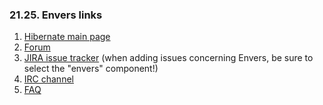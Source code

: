  ### 21.25. Envers links

1.  [Hibernate main page](http://hibernate.org)
2.  [Forum](http://community.jboss.org/en/envers?view=discussions)
3.  [JIRA issue tracker](https://hibernate.atlassian.net/) (when adding issues concerning Envers, be sure to select the "envers" component!)
4.  [IRC channel](irc://irc.freenode.net:6667/envers)
5.  [FAQ](https://community.jboss.org/wiki/EnversFAQ)
    </div>
    </div>
    </div>
    </div>
    <div class="sect1">
